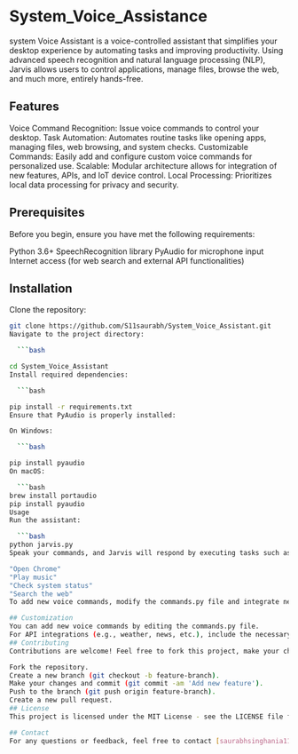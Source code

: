 # System_Voice_Assistance
system Voice Assistant is a voice-controlled assistant that simplifies your desktop experience by automating tasks and improving productivity. Using advanced speech recognition and natural language processing (NLP), Jarvis allows users to control applications, manage files, browse the web, and much more, entirely hands-free.

## Features
Voice Command Recognition: Issue voice commands to control your desktop.
Task Automation: Automates routine tasks like opening apps, managing files, web browsing, and system checks.
Customizable Commands: Easily add and configure custom voice commands for personalized use.
Scalable: Modular architecture allows for integration of new features, APIs, and IoT device control.
Local Processing: Prioritizes local data processing for privacy and security.
## Prerequisites
Before you begin, ensure you have met the following requirements:

Python 3.6+
SpeechRecognition library
PyAudio for microphone input
Internet access (for web search and external API functionalities)
## Installation
Clone the repository:

```bash
git clone https://github.com/S11saurabh/System_Voice_Assistant.git
Navigate to the project directory:

  ```bash

cd System_Voice_Assistant
Install required dependencies:

  ```bash

pip install -r requirements.txt
Ensure that PyAudio is properly installed:

On Windows:

  ```bash

pip install pyaudio
On macOS:

  ```bash
brew install portaudio
pip install pyaudio
Usage
Run the assistant:

  ```bash
python jarvis.py
Speak your commands, and Jarvis will respond by executing tasks such as:

"Open Chrome"
"Play music"
"Check system status"
"Search the web"
To add new voice commands, modify the commands.py file and integrate new functions based on your needs.

## Customization
You can add new voice commands by editing the commands.py file.
For API integrations (e.g., weather, news, etc.), include the necessary API keys in the config.py file.
## Contributing
Contributions are welcome! Feel free to fork this project, make your changes, and submit a pull request.

Fork the repository.
Create a new branch (git checkout -b feature-branch).
Make your changes and commit (git commit -am 'Add new feature').
Push to the branch (git push origin feature-branch).
Create a new pull request.
## License
This project is licensed under the MIT License - see the LICENSE file for details.

## Contact
For any questions or feedback, feel free to contact [saurabhsinghania111@gmail.com].
